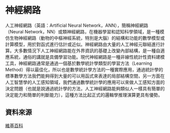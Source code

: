 神經網路
====
人工神經網路（英語：Artificial Neural Network，ANN），簡稱神經網路（Neural Network，NN）或類神經網路，在機器學習和認知科學領域，是一種模仿生物神經網路（動物的中樞神經系統，特別是大腦）的結構和功能的數學模型或計算模型，用於對函式進行估計或近似。神經網路由大量的人工神經元聯結進行計算。大多數情況下人工神經網路能在外界資訊的基礎上改變內部結構，是一種自適應系統，通俗的講就是具備學習功能。現代神經網路是一種非線性統計性資料建模工具，神經網路通常是通過一個基於數學統計學類型的學習方法（Learning Method）得以最佳化，所以也是數學統計學方法的一種實際應用，通過統計學的標準數學方法我們能夠得到大量的可以用函式來表達的局部結構空間，另一方面在人工智慧學的人工感知領域，我們通過數學統計學的應用可以來做人工感知方面的決定問題（也就是說通過統計學的方法，人工神經網路能夠類似人一樣具有簡單的決定能力和簡單的判斷能力），這種方法比起正式的邏輯學推理演算更具有優勢。


資料來源
----
[維基百科](https://zh.wikipedia.org/wiki/%E4%BA%BA%E5%B7%A5%E7%A5%9E%E7%BB%8F%E7%BD%91%E7%BB%9C)
